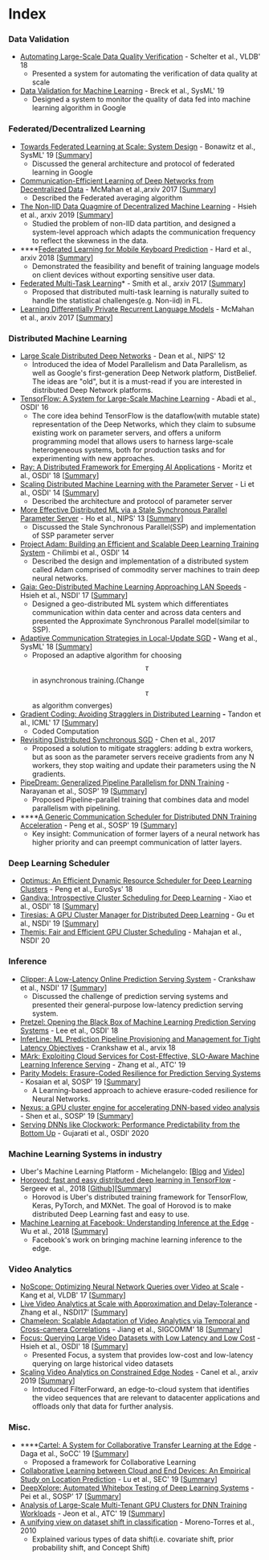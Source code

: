 # Index

### Data Validation

* [Automating Large-Scale Data Quality Verification](http://www.vldb.org/pvldb/vol11/p1781-schelter.pdf) - Schelter et al., VLDB' 18
  * Presented a system for automating the verification of data quality at scale
* [Data Validation for Machine Learning](https://www.sysml.cc/doc/2019/167.pdf) - Breck et al., SysML' 19
  * Designed a system to monitor the quality of data fed into machine learning algorithm in Google

### Federated/Decentralized Learning

* [Towards Federated Learning at Scale: System Design](https://arxiv.org/abs/1902.01046) - Bonawitz et al., SysML' 19 \[[Summary](https://xzhu0027.gitbook.io/blog/ml-system/towards-federated-learning-at-scale-system-design)\]
  * Discussed the general architecture and protocol of federated learning in Google
* [Communication-Efficient Learning of Deep Networks from Decentralized Data](https://arxiv.org/pdf/1602.05629.pdf) - McMahan et al.,arxiv 2017 \[[Summary](https://xzhu0027.gitbook.io/blog/ml-system/towards-federated-learning-at-scale-system-design)\]
  * Described the Federated averaging algorithm
* [The Non-IID Data Quagmire of Decentralized Machine Learning](https://arxiv.org/pdf/1910.00189.pdf) - Hsieh et al., arxiv 2019 \[[Summary](https://xzhu0027.gitbook.io/blog/ml-system/learning-from-non-iid-data)\]
  * Studied the problem of non-IID data partition, and designed a system-level approach which adapts the communication frequency to reflect the skewness in the data.  
* \*\*\*\*[Federated Learning for Mobile Keyboard Prediction](https://arxiv.org/abs/1811.03604) - Hard et al., arxiv 2018 \[[Summary](https://xzhu0027.gitbook.io/blog/ml-system/towards-federated-learning-at-scale-system-design)\]
  * Demonstrated the feasibility and benefit of training language models on client devices without exporting sensitive user data.
* [Federated Multi-Task Learning](https://arxiv.org/abs/1705.10467)\* - Smith et al., arxiv 2017 \[[Summary](https://xzhu0027.gitbook.io/blog/ml-system/misc#cartel-a-system-for-collaborative-transfer-learning-at-the-edge-daga-et-al-2019)\]
  * Proposed that distributed multi-task learning is naturally suited to handle the statistical challenges\(e.g. Non-iid\) in FL.
* [Learning Differentially Private Recurrent Language Models](https://arxiv.org/abs/1710.06963) - McMahan et al., arxiv 2017 \[[Summary](https://xzhu0027.gitbook.io/blog/machine-learning/dl-fl-with-differential-privacy)\]

### Distributed Machine Learning

* [Large Scale Distributed Deep Networks](https://papers.nips.cc/paper/4687-large-scale-distributed-deep-networks) - Dean et al., NIPS' 12
  * Introduced the idea of Model Parallelism and Data Parallelism, as well as Google's first-generation Deep Network platform, DistBelief. The ideas are "old", but it is a must-read if you are interested in distributed Deep Network platforms. 
* [TensorFlow: A System for Large-Scale Machine Learning](http://download.tensorflow.org/paper/whitepaper2015.pdf) - Abadi et al., OSDI' 16
  * The core idea behind TensorFlow is the dataflow\(with mutable state\) representation of the Deep Networks, which they claim to subsume existing work on parameter servers, and offers a uniform programming model that allows users to harness large-scale heterogeneous systems, both for production tasks and for experimenting with new approaches.
* [Ray: A Distributed Framework for Emerging AI Applications](https://www.usenix.org/system/files/osdi18-moritz.pdf) - Moritz et al., OSDI' 18 \[[Summary](https://xzhu0027.gitbook.io/blog/ml-system/ray-a-distributed-framework-for-emerging-ai-applications)\] 
* [Scaling Distributed Machine Learning with the Parameter Server](http://www.cs.cmu.edu/~muli/file/parameter_server_osdi14.pdf) - Li et al., OSDI' 14 \[[Summary](https://xzhu0027.gitbook.io/blog/ml-system/parameter-servers)\]
  * Described the architecture and protocol of parameter server
* [More Effective Distributed ML via a Stale Synchronous Parallel Parameter Server](http://www.cs.cmu.edu/~seunghak/SSPTable_NIPS2013.pdf) - Ho et al., NIPS' 13 \[[Summary](https://xzhu0027.gitbook.io/blog/ml-system/parameter-servers)\]
  * Discussed the Stale Synchronous Parallel\(SSP\) and implementation of SSP parameter server
* [Project Adam: Building an Efficient and Scalable Deep Learning Training System](https://www.usenix.org/node/186213) - Chilimbi et al., OSDI' 14
  * Described the design and implementation of a distributed system called Adam comprised of commodity server machines to train deep neural networks.
* [Gaia: Geo-Distributed Machine Learning Approaching LAN Speeds](https://www.usenix.org/system/files/conference/nsdi17/nsdi17-hsieh.pdf) - Hsieh et al., NSDI' 17 \[[Summary](https://xzhu0027.gitbook.io/blog/ml-system/parameter-servers)\]
  * Designed a geo-distributed ML system which differentiates communication within data center and across data centers and presented the Approximate Synchronous Parallel model\(similar to SSP\).
* [Adaptive Communication Strategies in Local-Update SGD](https://arxiv.org/pdf/1810.08313.pdf) **-** Wang et al., SysML' 18 \[[Summary](https://xzhu0027.gitbook.io/blog/ml-system/misc#adaptive-communication-strategies-in-local-update-sgd-wang-et-al-2018)\]
  * Proposed an adaptive algorithm for choosing $$\tau$$ in asynchronous training.\(Change $$\tau $$ as algorithm converges\)
* [Gradient Coding: Avoiding Stragglers in Distributed Learning](http://proceedings.mlr.press/v70/tandon17a.html)  **-** Tandon et al., ICML' 17 \[[Summary](https://xzhu0027.gitbook.io/blog/ml-system/misc#gradient-coding-avoiding-stragglers-in-distributed-learning-tandon-et-al-2017)\]
  * Coded Computation
* [Revisiting Distributed Synchronous SGD](https://arxiv.org/pdf/1604.00981.pdf) - Chen et al., 2017 
  * Proposed a solution to mitigate stragglers: adding b extra workers, but as soon as the parameter servers receive gradients from any N workers, they stop waiting and update their parameters using the N gradients.
* [PipeDream: Generalized Pipeline Parallelism for DNN Training](https://cs.stanford.edu/~matei/papers/2019/sosp_pipedream.pdf) - Narayanan et al., SOSP' 19 \[[Summary](https://xzhu0027.gitbook.io/blog/ml-system/sys-ml-index/pipedream-generalized-pipeline-parallelism-for-dnn-training)\]
  * Proposed Pipeline-parallel training that combines data and model parallelism with pipelining. 
* \*\*\*\*[A Generic Communication Scheduler for Distributed DNN Training Acceleration](https://dl.acm.org/authorize?N695016) - Peng et al., SOSP' 19 \[[Summary](https://xzhu0027.gitbook.io/blog/ml-system/sys-ml-index/prediction-serving#nexus-a-gpu-cluster-engine-for-accelerating-dnn-based-video-analysis)\]
  * Key insight: Communication of former layers of a neural network has higher priority and can preempt communication of latter layers.

### Deep Learning Scheduler

* [Optimus: An Efficient Dynamic Resource Scheduler for Deep Learning Clusters](https://i.cs.hku.hk/~cwu/papers/yhpeng-eurosys18.pdf) - Peng et al., EuroSys' 18
* [Gandiva: Introspective Cluster Scheduling for Deep Learning](https://www.usenix.org/conference/osdi18/presentation/xiao) - Xiao et al., OSDI' 18 \[[Summary](https://xzhu0027.gitbook.io/blog/ml-system/sys-ml-index/gandiva-introspective-cluster-scheduling-for-deep-learning)\]
* [Tiresias: A GPU Cluster Manager for Distributed Deep Learning](https://www.usenix.org/system/files/nsdi19-gu.pdf) - Gu et al., NSDI' 19 \[[Summary](https://xzhu0027.gitbook.io/blog/ml-system/sys-ml-index/tiresias-a-gpu-cluster-managerfor-distributed-deep-learning)\]
* [Themis: Fair and Efficient GPU Cluster Scheduling](https://www.usenix.org/conference/nsdi20/presentation/mahajan) - Mahajan et al., NSDI' 20 

### Inference

* [Clipper: A Low-Latency Online Prediction Serving System](https://www.usenix.org/system/files/conference/nsdi17/nsdi17-crankshaw.pdf) - Crankshaw et al., NSDI' 17 \[[Summary](https://xzhu0027.gitbook.io/blog/ml-system/prediction-serving)\]
  * Discussed the challenge of prediction serving systems and presented their general-purpose low-latency prediction serving system.
* [Pretzel: Opening the Black Box of Machine Learning Prediction Serving Systems](https://www.usenix.org/system/files/osdi18-lee.pdf) - Lee et al., OSDI' 18
* [InferLine: ML Prediction Pipeline Provisioning and Management for Tight Latency Objectives](https://arxiv.org/abs/1812.01776) - Crankshaw et al., arvix 18
* [MArk: Exploiting Cloud Services for Cost-Effective, SLO-Aware Machine Learning Inference Serving](https://www.usenix.org/conference/atc19/presentation/zhang-chengliang) - Zhang et al., ATC' 19
* [Parity Models: Erasure-Coded Resilience for Prediction Serving Systems](http://delivery.acm.org/10.1145/3360000/3359654/p30-kosaian.pdf?ip=35.3.50.157&id=3359654&acc=OPENTOC&key=93447E3B54F7D979%2E0A17827594E6F2C8%2E4D4702B0C3E38B35%2EC42B82B87617960C&__acm__=1572846710_212460fc2118b4ddbb56646253af114b) - Kosaian et al, SOSP' 19 \[[Summary](https://xzhu0027.gitbook.io/blog/ml-system/prediction-serving)\]
  * A Learning-based approach to achieve erasure-coded resilience for Neural Networks.
* [Nexus: a GPU cluster engine for accelerating DNN-based video analysis](https://dl.acm.org/doi/10.1145/3341301.3359658) - Shen et al., SOSP' 19 \[[Summary](https://xzhu0027.gitbook.io/blog/ml-system/sys-ml-index/prediction-serving#nexus-a-gpu-cluster-engine-for-accelerating-dnn-based-video-analysis)\]
* [Serving DNNs like Clockwork: Performance Predictability from the Bottom Up](https://www.usenix.org/conference/osdi20/presentation/gujarati) - Gujarati et al., OSDI' 2020

### Machine Learning Systems in industry

* Uber's Machine Learning Platform - Michelangelo: \[[Blog](https://eng.uber.com/michelangelo/) and [Video](https://www.youtube.com/watch?v=iCpp5mqTeXE)\]
* [Horovod: fast and easy distributed deep learning in TensorFlow](https://arxiv.org/pdf/1802.05799) - Sergeev et al., 2018 \[[Github](https://github.com/horovod/horovod)\]\[[Summary](https://xzhu0027.gitbook.io/blog/ml-system/parameter-servers#parameter-server-vs-allreduce)\]
  * Horovod is Uber's distributed training framework for TensorFlow, Keras, PyTorch, and MXNet. The goal of Horovod is to make distributed Deep Learning fast and easy to use.
* [Machine Learning at Facebook: Understanding Inference at the Edge](https://research.fb.com/wp-content/uploads/2018/12/Machine-Learning-at-Facebook-Understanding-Inference-at-the-Edge.pdf) - Wu et al., 2018 \[[Summary](https://xzhu0027.gitbook.io/blog/ml-system/misc#machine-learning-at-facebook-understanding-inference-at-the-edge-wu-et-al-2018)\]
  * Facebook's work on bringing machine learning inference to the edge. 

### Video Analytics

* [NoScope: Optimizing Neural Network Queries over Video at Scale](http://www.vldb.org/pvldb/vol10/p1586-kang.pdf) - Kang et al, VLDB' 17 \[[Summary](https://xzhu0027.gitbook.io/blog/video-analytics/untitled/noscope-optimizing-neural-network-queriesover-video-at-scale)\]
* [Live Video Analytics at Scale with Approximation and Delay-Tolerance](https://www.usenix.org/system/files/conference/nsdi17/nsdi17-zhang.pdf) - Zhang et al., NSDI17' \[[Summary](https://www.usenix.org/system/files/conference/nsdi17/nsdi17-zhang.pdf)\]
* [Chameleon: Scalable Adaptation of Video Analytics via Temporal and Cross-camera Correlations](https://people.cs.uchicago.edu/~junchenj/docs/Chameleon_SIGCOMM_CameraReady_faceblurred.pdf) - Jiang et al., SIGCOMM' 18 \[[Summary](https://xzhu0027.gitbook.io/blog/video-analytics/untitled/chameleon-scalable-adaptation-of-video-analytics)\]
* [Focus: Querying Large Video Datasets with Low Latency and Low Cost](https://www.usenix.org/system/files/osdi18-hsieh.pdf) - Hsieh et al., OSDI' 18 \[[Summary](https://xzhu0027.gitbook.io/blog/ml-system/focus-querying-large-video-datasetswith-low-latency-and-low-cost)\]
  * Presented Focus, a system that provides low-cost and low-latency querying on large historical video datasets 
* [Scaling Video Analytics on Constrained Edge Nodes](https://arxiv.org/abs/1905.13536) - Canel et al., arxiv 2019 \[[Summary](https://xzhu0027.gitbook.io/blog/ml-system/untitled)\]
  * Introduced FilterForward, an edge-to-cloud system that identifies the video sequences that are relevant to datacenter applications and offloads only that data for further analysis. 

### Misc.

* \*\*\*\*[Cartel: A System for Collaborative Transfer Learning at the Edge](https://dl.acm.org/citation.cfm?id=3362708) - Daga et al., SoCC' 19 \[[Summary](https://xzhu0027.gitbook.io/blog/ml-system/misc#cartel-a-system-for-collaborative-transfer-learning-at-the-edge-daga-et-al-2019)\]
  * Proposed a framework for Collaborative Learning
* [Collaborative Learning between Cloud and End Devices: An Empirical Study on Location Prediction](https://www.microsoft.com/en-us/research/uploads/prod/2019/08/sec19colla.pdf) - Lu et al., SEC' 19 \[[Summary](https://xzhu0027.gitbook.io/blog/ml-system/misc#collaborative-learning-between-cloud-and-end-devices-an-empirical-study-on-location-prediction-lu-et-al-2019)\]
* [DeepXplore: Automated Whitebox Testing of Deep Learning Systems](http://www.cs.columbia.edu/~junfeng/papers/deepxplore-sosp17.pdf) - Pei et al., SOSP' 17 \[[Summary](https://xzhu0027.gitbook.io/blog/ml-system/sys-ml-index/deepxplore-automated-whitebox-testingof-deep-learning-systems)\]
* [Analysis of Large-Scale Multi-Tenant GPU Clusters for DNN Training Workloads](https://www.usenix.org/conference/atc19/presentation/jeon) - Jeon et al., ATC' 19 \[[Summary](https://xzhu0027.gitbook.io/blog/ml-system/sys-ml-index/misc-1#analysis-of-large-scale-multi-tenant-gpu-clusters-for-dnn-training-workloads)\]
* [A unifying view on dataset shift in classification](https://rtg.cis.upenn.edu/cis700-2019/papers/dataset-shift/dataset-shift-terminology.pdf) - Moreno-Torres et al., 2010 
  * Explained various types of data shift\(i.e. covariate shift,  prior probability shift, and Concept Shift\) 





